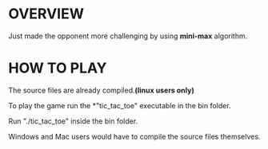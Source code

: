 # OVERVIEW
Just made the opponent more challenging by using **mini-max** algorithm.

# HOW TO PLAY
The source files are already compiled.**(linux users only)**  

To play the game run the *"tic_tac_toe" executable in the bin folder.  

Run "./tic_tac_toe" inside the bin folder.  

Windows and Mac users would have to compile the source files themselves.  
